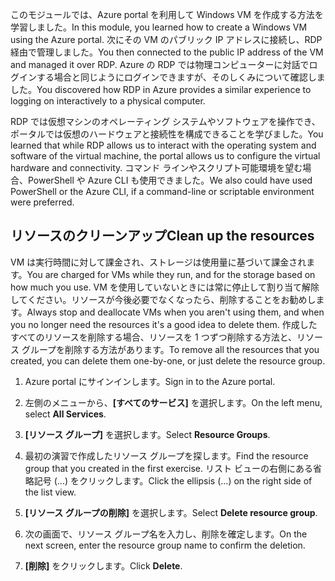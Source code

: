 <span data-ttu-id="ddbb1-101">このモジュールでは、Azure portal を利用して Windows VM を作成する方法を学習しました。</span><span class="sxs-lookup"><span data-stu-id="ddbb1-101">In this module, you learned how to create a Windows VM using the Azure portal.</span></span> <span data-ttu-id="ddbb1-102">次にその VM のパブリック IP アドレスに接続し、RDP 経由で管理しました。</span><span class="sxs-lookup"><span data-stu-id="ddbb1-102">You then connected to the public IP address of the VM and managed it over RDP.</span></span> <span data-ttu-id="ddbb1-103">Azure の RDP では物理コンピューターに対話でログインする場合と同じようにログインできますが、そのしくみについて確認しました。</span><span class="sxs-lookup"><span data-stu-id="ddbb1-103">You discovered how RDP in Azure provides a similar experience to logging on interactively to a physical computer.</span></span>

<span data-ttu-id="ddbb1-104">RDP では仮想マシンのオペレーティング システムやソフトウェアを操作でき、ポータルでは仮想のハードウェアと接続性を構成できることを学びました。</span><span class="sxs-lookup"><span data-stu-id="ddbb1-104">You learned that while RDP allows us to interact with the operating system and software of the virtual machine, the portal allows us to configure the virtual hardware and connectivity.</span></span> <span data-ttu-id="ddbb1-105">コマンド ラインやスクリプト可能環境を望む場合、PowerShell や Azure CLI も使用できました。</span><span class="sxs-lookup"><span data-stu-id="ddbb1-105">We also could have used PowerShell or the Azure CLI, if a command-line or scriptable environment were preferred.</span></span>

## <a name="clean-up-the-resources"></a><span data-ttu-id="ddbb1-106">リソースのクリーンアップ</span><span class="sxs-lookup"><span data-stu-id="ddbb1-106">Clean up the resources</span></span>

<span data-ttu-id="ddbb1-107">VM は実行時間に対して課金され、ストレージは使用量に基づいて課金されます。</span><span class="sxs-lookup"><span data-stu-id="ddbb1-107">You are charged for VMs while they run, and for the storage based on how much you use.</span></span> <span data-ttu-id="ddbb1-108">VM を使用していないときには常に停止して割り当て解除してください。リソースが今後必要でなくなったら、削除することをお勧めします。</span><span class="sxs-lookup"><span data-stu-id="ddbb1-108">Always stop and deallocate VMs when you aren't using them, and when you no longer need the resources it's a good idea to delete them.</span></span> <span data-ttu-id="ddbb1-109">作成したすべてのリソースを削除する場合、リソースを 1 つずつ削除する方法と、リソース グループを削除する方法があります。</span><span class="sxs-lookup"><span data-stu-id="ddbb1-109">To remove all the resources that you created, you can delete them one-by-one, or just delete the resource group.</span></span>

1. <span data-ttu-id="ddbb1-110">Azure portal にサインインします。</span><span class="sxs-lookup"><span data-stu-id="ddbb1-110">Sign in to the Azure portal.</span></span>

1. <span data-ttu-id="ddbb1-111">左側のメニューから、**[すべてのサービス]** を選択します。</span><span class="sxs-lookup"><span data-stu-id="ddbb1-111">On the left menu, select **All Services**.</span></span>

1. <span data-ttu-id="ddbb1-112">**[リソース グループ]** を選択します。</span><span class="sxs-lookup"><span data-stu-id="ddbb1-112">Select **Resource Groups**.</span></span>

1. <span data-ttu-id="ddbb1-113">最初の演習で作成したリソース グループを探します。</span><span class="sxs-lookup"><span data-stu-id="ddbb1-113">Find the resource group that you created in the first exercise.</span></span> <span data-ttu-id="ddbb1-114">リスト ビューの右側にある省略記号 (...) をクリックします。</span><span class="sxs-lookup"><span data-stu-id="ddbb1-114">Click the ellipsis (...) on the right side of the list view.</span></span>

1. <span data-ttu-id="ddbb1-115">**[リソース グループの削除]** を選択します。</span><span class="sxs-lookup"><span data-stu-id="ddbb1-115">Select **Delete resource group**.</span></span>

1. <span data-ttu-id="ddbb1-116">次の画面で、リソース グループ名を入力し、削除を確定します。</span><span class="sxs-lookup"><span data-stu-id="ddbb1-116">On the next screen, enter the resource group name to confirm the deletion.</span></span>

1. <span data-ttu-id="ddbb1-117">**[削除]** をクリックします。</span><span class="sxs-lookup"><span data-stu-id="ddbb1-117">Click **Delete**.</span></span>
